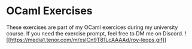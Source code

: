 # OCaml Exercises

These exercises are part of my OCaml exercices during my university course. If you need the exercise prompt, feel free to DM me on Discord.
![[https://media1.tenor.com/m/xsICn9T81LcAAAAd/roy-leops.gif]]
